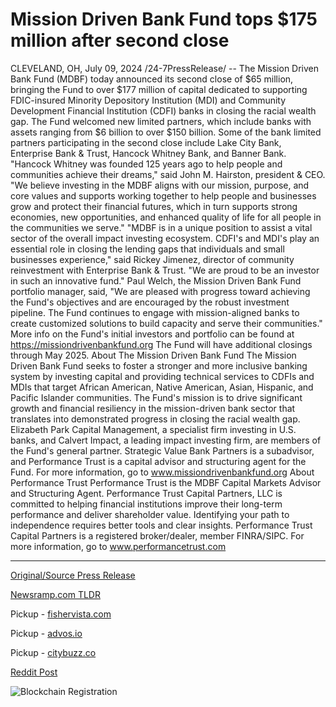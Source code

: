 # Mission Driven Bank Fund tops $175 million after second close

CLEVELAND, OH, July 09, 2024 /24-7PressRelease/ -- The Mission Driven Bank Fund (MDBF) today announced its second close of $65 million, bringing the Fund to over $177 million of capital dedicated to supporting FDIC-insured Minority Depository Institution (MDI) and Community Development Financial Institution (CDFI) banks in closing the racial wealth gap.  The Fund welcomed new limited partners, which include banks with assets ranging from $6 billion to over $150 billion. Some of the bank limited partners participating in the second close include Lake City Bank, Enterprise Bank & Trust, Hancock Whitney Bank, and Banner Bank.  "Hancock Whitney was founded 125 years ago to help people and communities achieve their dreams," said John M. Hairston, president & CEO. "We believe investing in the MDBF aligns with our mission, purpose, and core values and supports working together to help people and businesses grow and protect their financial futures, which in turn supports strong economies, new opportunities, and enhanced quality of life for all people in the communities we serve."  "MDBF is in a unique position to assist a vital sector of the overall impact investing ecosystem. CDFI's and MDI's play an essential role in closing the lending gaps that individuals and small businesses experience," said Rickey Jimenez, director of community reinvestment with Enterprise Bank & Trust. "We are proud to be an investor in such an innovative fund."  Paul Welch, the Mission Driven Bank Fund portfolio manager, said, "We are pleased with progress toward achieving the Fund's objectives and are encouraged by the robust investment pipeline. The Fund continues to engage with mission-aligned banks to create customized solutions to build capacity and serve their communities."  More info on the Fund's initial investors and portfolio can be found at https://missiondrivenbankfund.org The Fund will have additional closings through May 2025.  About The Mission Driven Bank Fund  The Mission Driven Bank Fund seeks to foster a stronger and more inclusive banking system by investing capital and providing technical services to CDFIs and MDIs that target African American, Native American, Asian, Hispanic, and Pacific Islander communities. The Fund's mission is to drive significant growth and financial resiliency in the mission-driven bank sector that translates into demonstrated progress in closing the racial wealth gap. Elizabeth Park Capital Management, a specialist firm investing in U.S. banks, and Calvert Impact, a leading impact investing firm, are members of the Fund's general partner. Strategic Value Bank Partners is a subadvisor, and Performance Trust is a capital advisor and structuring agent for the Fund. For more information, go to www.missiondrivenbankfund.org   About Performance Trust  Performance Trust is the MDBF Capital Markets Advisor and Structuring Agent. Performance Trust Capital Partners, LLC is committed to helping financial institutions improve their long-term performance and deliver shareholder value. Identifying your path to independence requires better tools and clear insights. Performance Trust Capital Partners is a registered broker/dealer, member FINRA/SIPC. For more information, go to www.performancetrust.com 

---

[Original/Source Press Release](https://www.24-7pressrelease.com/press-release/512356/mission-driven-bank-fund-tops-175-million-after-second-close)
                    

[Newsramp.com TLDR](https://newsramp.com/curated-news/mdbf-announces-second-close-of-65-million-to-support-minority-depository-institutions-and-community-development-financial-institutions/cf9f073f845e37fb120914d720d09fb6) 


Pickup - [fishervista.com](https://fishervista.com/en/mission-driven-bank-fund-reaches-177-million-to-support-minority-and-community-banks/20244789)

Pickup - [advos.io](https://advos.io/en/mission-driven-bank-fund-exceeds-175-million-to-support-minority-and-community-banks/20244789)

Pickup - [citybuzz.co](https://citybuzz.co/2024/07/09/mission-driven-bank-fund-reaches-177-million-in-capital-to-support-minority-and-community-development-banks)
 



[Reddit Post](https://www.reddit.com/r/newsramp/comments/1dyw7my/mdbf_announces_second_close_of_65_million_to/) 



![Blockchain Registration](https://cdn.newsramp.app/24-7PressRelease/qrcode/247/9/xenogewx.webp)